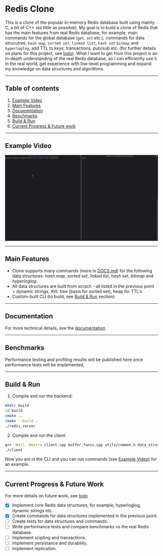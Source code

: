 # Redis Clone

This is a clone of the popular in-memory Redis database built using mainly C, a bit of C++ (as little as possible). My
goal is to build a clone of Redis that has the main features from real Redis database, for example, main commands for
the global database (`get`, `set` etc.), commands for data strucutres: `hash map`, `sorted set`, `linked list`,
`hash set` `bitmap` and `hyperloglog`, add TTL to keys, transactions, pub/sub etc. (for further details on plans for
this project, see [todo](todo.md)). What I want to get from this project is an in-depth understanding of the real
Redis database, so I can efficiently use it in the real world, get experience with low-level programming and expand my
knowledge on data structures and algorithms.

---

## Table of contents

1. [Example Video](#example-video)
2. [Main Features](#main-features)
3. [Documentation](#documentation)
4. [Benchmarks](#benchmarks)
5. [Build & Run](#build--run)
6. [Current Progress & Future work](#current-progress--future-work)

---

## Example Video

![Demo](assets/demo.gif)

---

## Main Features

- Clone supports many commands (more in [DOCS.md](DOCS.md)) for the following data structures: *hash map*, *sorted set*,
  *linked list*, *hash set*, *bitmap* and *hyperloglog*.
- All data structures are built from scrach - all listed in the previous point + dynamic strings, AVL tree (basis for
  sorted set), heap for TTL's
- Custom-built CLI (to build, see [Build & Run](#build--run) section)

---

## Documentation

For more technical details, see the [documentation](DOCS.md)

---

## Benchmarks

Performance testing and profiling results will be published here once performance tests will be implemented.

---

## Build & Run

1. Compile and run the backend:

```bash
mkdir build 
cd build
cmake ..
cmake --build .
./redis_server
 ```

2. Compile and run the client:

```bash
g++ -Wall -Wextra client.cpp buffer_funcs.cpp utils/common.h data_structures/dstr.cpp -Iutils -o client  
./client
```

Now you are in the CLI and you can run commands (see [Example Video](#example-video)) for an example.

---

## Current Progress & Future Work

For more details on future work, see [todo](todo.md)

- [x] Implement core Redis data structures, for example, hyperloglog, dynamic strings etc.
- [x] Create commands for data structures implemented in the previous point.
- [ ] Create tests for data structures and commands.
- [ ] Write performance tests and compare benchmarks vs the real Redis database.
- [ ] Implement scipting and transactions.
- [ ] Implement persistance and durability.
- [ ] Implement replication.